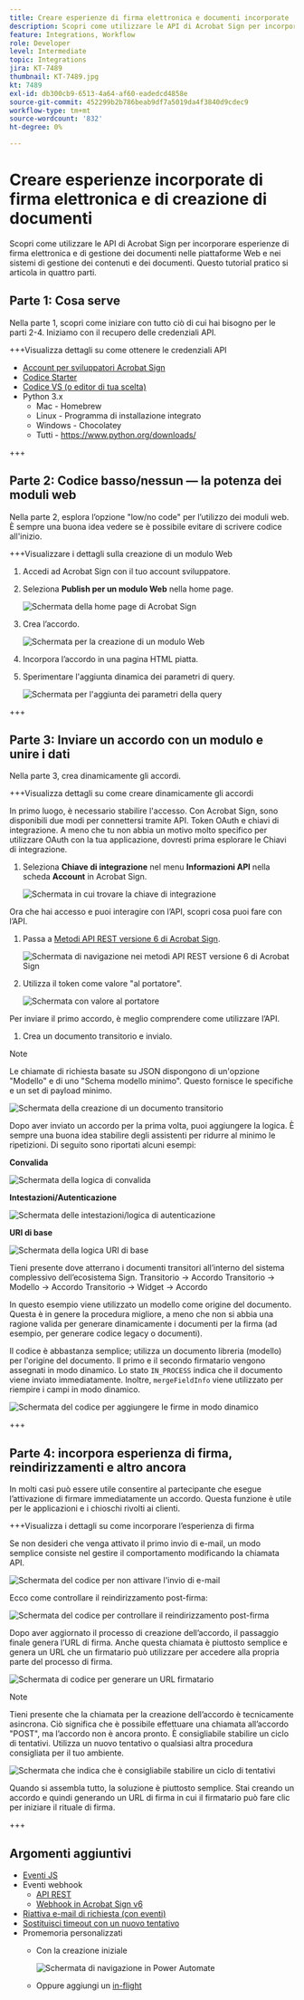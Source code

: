 ```yaml
---
title: Creare esperienze di firma elettronica e documenti incorporate
description: Scopri come utilizzare le API di Acrobat Sign per incorporare esperienze di firma elettronica e di gestione dei documenti in piattaforme Web e sistemi di gestione di contenuti e documenti
feature: Integrations, Workflow
role: Developer
level: Intermediate
topic: Integrations
jira: KT-7489
thumbnail: KT-7489.jpg
kt: 7489
exl-id: db300cb9-6513-4a64-af60-eadedcd4858e
source-git-commit: 452299b2b786beab9df7a5019da4f3840d9cdec9
workflow-type: tm+mt
source-wordcount: '832'
ht-degree: 0%

---
```


# Creare esperienze incorporate di firma elettronica e di creazione di documenti

Scopri come utilizzare le API di Acrobat Sign per incorporare esperienze di firma elettronica e di gestione dei documenti nelle piattaforme Web e nei sistemi di gestione dei contenuti e dei documenti. Questo tutorial pratico si articola in quattro parti.

## Parte 1: Cosa serve

Nella parte 1, scopri come iniziare con tutto ciò di cui hai bisogno per le parti 2-4. Iniziamo con il recupero delle credenziali API.

+++Visualizza dettagli su come ottenere le credenziali API

* [Account per sviluppatori Acrobat Sign](https://acrobat.adobe.com/it/it/sign/developer-form.html)
* [Codice Starter](https://github.com/benvanderberg/adobe-sign-api-tutorial)
* [Codice VS (o editor di tua scelta)](https://code.visualstudio.com)
* Python 3.x
   * Mac - Homebrew
   * Linux - Programma di installazione integrato
   * Windows - Chocolatey
   * Tutti - https://www.python.org/downloads/

+++

## Parte 2: Codice basso/nessun — la potenza dei moduli web

Nella parte 2, esplora l’opzione &quot;low/no code&quot; per l’utilizzo dei moduli web. È sempre una buona idea vedere se è possibile evitare di scrivere codice all&#39;inizio.

+++Visualizzare i dettagli sulla creazione di un modulo Web

1. Accedi ad Acrobat Sign con il tuo account sviluppatore.

1. Seleziona **Publish per un modulo Web** nella home page.

   ![Schermata della home page di Acrobat Sign](assets/embeddedesignature/embed_1.png)

1. Crea l’accordo.

   ![Schermata per la creazione di un modulo Web](assets/embeddedesignature/embed_2.png)

1. Incorpora l’accordo in una pagina HTML piatta.

1. Sperimentare l&#39;aggiunta dinamica dei parametri di query.

   ![Schermata per l&#39;aggiunta dei parametri della query](assets/embeddedesignature/embed_3.png)

+++

## Parte 3: Inviare un accordo con un modulo e unire i dati

Nella parte 3, crea dinamicamente gli accordi.

+++Visualizza dettagli su come creare dinamicamente gli accordi

In primo luogo, è necessario stabilire l&#39;accesso. Con Acrobat Sign, sono disponibili due modi per connettersi tramite API. Token OAuth e chiavi di integrazione. A meno che tu non abbia un motivo molto specifico per utilizzare OAuth con la tua applicazione, dovresti prima esplorare le Chiavi di integrazione.

1. Seleziona **Chiave di integrazione** nel menu **Informazioni API** nella scheda **Account** in Acrobat Sign.

   ![Schermata in cui trovare la chiave di integrazione](assets/embeddedesignature/embed_4.png)

Ora che hai accesso e puoi interagire con l’API, scopri cosa puoi fare con l’API.

1. Passa a [Metodi API REST versione 6 di Acrobat Sign](http://adobesign.com/public/docs/restapi/v6).

   ![Schermata di navigazione nei metodi API REST versione 6 di Acrobat Sign](assets/embeddedesignature/embed_5.png)

1. Utilizza il token come valore &quot;al portatore&quot;.

   ![Schermata con valore al portatore](assets/embeddedesignature/embed_6.png)

Per inviare il primo accordo, è meglio comprendere come utilizzare l’API.

1. Crea un documento transitorio e invialo.

>[!NOTE]
>
>Le chiamate di richiesta basate su JSON dispongono di un&#39;opzione &quot;Modello&quot; e di uno &quot;Schema modello minimo&quot;. Questo fornisce le specifiche e un set di payload minimo.

![Schermata della creazione di un documento transitorio](assets/embeddedesignature/embed_7.png)

Dopo aver inviato un accordo per la prima volta, puoi aggiungere la logica. È sempre una buona idea stabilire degli assistenti per ridurre al minimo le ripetizioni. Di seguito sono riportati alcuni esempi:

**Convalida**

![Schermata della logica di convalida](assets/embeddedesignature/embed_8.png)

**Intestazioni/Autenticazione**

![Schermata delle intestazioni/logica di autenticazione](assets/embeddedesignature/embed_9.png)

**URI di base**

![Schermata della logica URI di base](assets/embeddedesignature/embed_10.png)

Tieni presente dove atterrano i documenti transitori all’interno del sistema complessivo dell’ecosistema Sign.
Transitorio -> Accordo
Transitorio -> Modello -> Accordo
Transitorio -> Widget -> Accordo

In questo esempio viene utilizzato un modello come origine del documento. Questa è in genere la procedura migliore, a meno che non si abbia una ragione valida per generare dinamicamente i documenti per la firma (ad esempio, per generare codice legacy o documenti).

Il codice è abbastanza semplice; utilizza un documento libreria (modello) per l&#39;origine del documento. Il primo e il secondo firmatario vengono assegnati in modo dinamico. Lo stato `IN_PROCESS` indica che il documento viene inviato immediatamente. Inoltre, `mergeFieldInfo` viene utilizzato per riempire i campi in modo dinamico.

![Schermata del codice per aggiungere le firme in modo dinamico](assets/embeddedesignature/embed_11.png)

+++

## Parte 4: incorpora esperienza di firma, reindirizzamenti e altro ancora

In molti casi può essere utile consentire al partecipante che esegue l’attivazione di firmare immediatamente un accordo. Questa funzione è utile per le applicazioni e i chioschi rivolti ai clienti.

+++Visualizza i dettagli su come incorporare l’esperienza di firma

Se non desideri che venga attivato il primo invio di e-mail, un modo semplice consiste nel gestire il comportamento modificando la chiamata API.

![Schermata del codice per non attivare l&#39;invio di e-mail](assets/embeddedesignature/embed_12.png)

Ecco come controllare il reindirizzamento post-firma:

![Schermata del codice per controllare il reindirizzamento post-firma](assets/embeddedesignature/embed_13.png)

Dopo aver aggiornato il processo di creazione dell’accordo, il passaggio finale genera l’URL di firma. Anche questa chiamata è piuttosto semplice e genera un URL che un firmatario può utilizzare per accedere alla propria parte del processo di firma.

![Schermata di codice per generare un URL firmatario](assets/embeddedesignature/embed_14.png)

>[!NOTE]
>
>Tieni presente che la chiamata per la creazione dell’accordo è tecnicamente asincrona. Ciò significa che è possibile effettuare una chiamata all’accordo &quot;POST&quot;, ma l’accordo non è ancora pronto. È consigliabile stabilire un ciclo di tentativi. Utilizza un nuovo tentativo o qualsiasi altra procedura consigliata per il tuo ambiente.

![Schermata che indica che è consigliabile stabilire un ciclo di tentativi](assets/embeddedesignature/embed_15.png)

Quando si assembla tutto, la soluzione è piuttosto semplice. Stai creando un accordo e quindi generando un URL di firma in cui il firmatario può fare clic per iniziare il rituale di firma.

+++

## Argomenti aggiuntivi

* [Eventi JS](https://www.adobe.io/apis/documentcloud/sign/docs.html#!adobedocs/adobe-sign/master/events.md)
* Eventi webhook
   * [API REST](https://sign-acs.na1.echosign.com/public/docs/restapi/v6#!/webhooks/createWebhook)
   * [Webhook in Acrobat Sign v6](https://www.adobe.io/apis/documentcloud/sign/docs.html#!adobedocs/adobe-sign/master/webhooks.md)
* [Riattiva e-mail di richiesta (con eventi)](https://sign-acs.na1.echosign.com/public/docs/restapi/v6#!/agreements/updateAgreement)
* [Sostituisci timeout con un nuovo tentativo](https://stackoverflow.com/questions/23267409/how-to-implement-retry-mechanism-into-python-requests-library)
* Promemoria personalizzati
   * Con la creazione iniziale

     ![Schermata di navigazione in Power Automate](assets/embeddedesignature/embed_16.png)

   * Oppure aggiungi un [in-flight](https://sign-acs.na1.echosign.com/public/docs/restapi/v6#!/agreements/createReminderOnParticipant)
